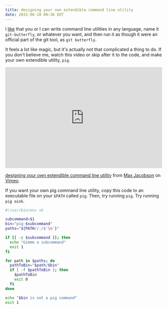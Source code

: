 ```yaml
---
title: designing your own extendible command line utility
date: 2015-06-10 00:36 EDT
---
```


I [like][] that you or I can write command line utilities in any language, name
it `git-butterfly`, or whatever you want, and then run it as though it were an
official part of the git tool, as `git butterfly`.

[like]: http://www.hardscrabble.net/2015/improved-commit-squashing/

It feels a lot like magic, but it's actually not that complicated a thing to do.
If you don't believe me, watch this video or skip after it to the code, and make
your own extendible utility, `pig`.

<iframe src="https://player.vimeo.com/video/130172467?color=c9ff23&title=0&byline=0&portrait=0" width="500" height="322" frameborder="0" webkitallowfullscreen mozallowfullscreen allowfullscreen></iframe> <p><a href="https://vimeo.com/130172467">designing your own extendible command line utility</a> from <a href="https://vimeo.com/maxjacobson">Max Jacobson</a> on <a href="https://vimeo.com">Vimeo</a>.</p>

If you want your own pig command line utility, copy this code to an executable
file on your `$PATH` called `pig`. Then, try running `pig`. Try running
`pig oink`.

```sh
#!/usr/bin/env sh

subcommand=$1
bin="pig-$subcommand"
paths="${PATH//:/$'\n'}"

if [[ -z $subcommand ]]; then
  echo "Gimme a subcommand"
  exit 1
fi

for path in $paths; do
  pathToBin="$path/$bin"
  if [ -f $pathToBin ]; then
    $pathToBin
    exit 0
  fi
done

echo "$bin is not a pig command"
exit 1
```
